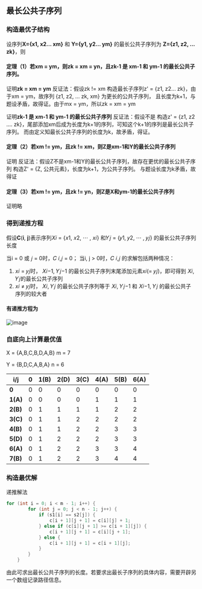 ## 最长公共子序列
### 构造最优子结构
设序列**X={x1, x2... xm}** 和 **Y={y1, y2... ym}** 的最长公共子序列为 **Z={z1, z2, ... zk}**，则
#### 定理（1）若xm = ym，则zk = xm = yn，且zk-1 是 xm-1 和 ym-1 的最长公共子序列。
证明**zk = xm = ym**
反证法：假设zk != xm
构造最长子序列z' = {z1, z2... zk}，由于xm = ym，故序列 {z1, z2, ... zk, xm} 为更长的公共子序列， 且长度为k+1，与题设矛盾，故得证。由于mx = ym，所以zk = xm = ym

证明**zk-1 是 xm-1 和 ym-1 的最长公共子序列**
反证法：假设不是
构造z' = {z1, z2 .... zk}，尾部添加xm后成为长度为k+1的序列，可知这个k+1的序列是最长公共子序列。
而由定义知最长公共子序列的长度为k，故矛盾，得证。

#### 定理（2）若xm != ym，且zk != xm，则Z是xm-1和Y的最长公共子序列
证明
反证法：假设Z不是xm-1和Y的最长公共子序列，故存在更优的最长公共子序列
构造Z' = {Z, 公共元素}，长度为k+1，为公共子序列。
与题设长度为k矛盾，故得证

#### 定理（3）若xm != ym，且zk != yn，则Z是X和ym-1的最长公共子序列
证明略



### 得到递推方程

假设𝐂(𝐢, 𝐣)表示序列𝑋𝑖 = {𝑥1, 𝑥2, ⋯ , 𝑥𝑖} 和𝑌𝑗 = {𝑦1, 𝑦2, ⋯ , 𝑦𝑗} 的最长公共子序列长度

当i = 0 或 𝑗 = 0时，𝐶 𝑖,𝑗 = 0；
当i, j > 0时，𝐶 𝑖,𝑗 的求解包括两种情况：
1. 𝑥𝑖 = 𝑦𝑗时， 𝑋𝑖−1, 𝑌𝑗−1 的最长公共子序列末尾添加元素𝑥𝑖(= 𝑦𝑗)，即可得到 𝑋𝑖, 𝑌𝑗的最长公共子序列
2. 𝑥𝑖 ≠ 𝑦𝑗时， 𝑋𝑖, 𝑌𝑗 的最长公共子序列等于 𝑋𝑖, 𝑌𝑗−1 和 𝑋𝑖−1, 𝑌𝑗 的最长公共子序列的较大者

#### 有递推方程为
![image](https://user-images.githubusercontent.com/30978491/113084514-b17fb200-9210-11eb-8a3c-0ea44094b65b.png)



### 自底向上计算最优值

X = {A,B,C,B,D,A,B}  m = 7

Y = {B,D,C,A,B,A} n = 6

| i/j      | 0    | 1(B) | 2(D) | 3(C) | 4(A) | 5(B) | 6(A) |
| -------- | ---- | ---- | ---- | ---- | ---- | ---- | ---- |
| **0**    | 0    | 0    | 0    | 0    | 0    | 0    | 0    |
| **1(A)** | 0    | 0    | 0    | 0    | 1    | 1    | 1    |
| **2(B)** | 0    | 1    | 1    | 1    | 1    | 2    | 2    |
| **3(C)** | 0    | 1    | 1    | 2    | 2    | 2    | 2    |
| **4(B)** | 0    | 1    | 1    | 2    | 2    | 3    | 3    |
| **5(D)** | 0    | 1    | 2    | 2    | 2    | 3    | 3    |
| **6(A)** | 0    | 1    | 2    | 2    | 3    | 3    | 4    |
| **7(B)** | 0    | 1    | 2    | 2    | 3    | 4    | 4    |



### 构造最优解
递推解法
```c++
for (int i = 0; i < m - 1; i++) {
        for (int j = 0; j < n - 1; j++) {
            if (s1[i] == s2[j]) {
                c[i + 1][j + 1] = c[i][j] + 1;
            } else if (c[i][j + 1] >= c[i + 1][j]) {
                c[i + 1][j + 1] = c[i][j + 1];
            } else {
                c[i + 1][j + 1] = c[i + 1][j];
            }
        }
    }
```
由此可求出最长公共子序列的长度。若要求出最长子序列的具体内容，需要开辟另一个数组记录路径信息。